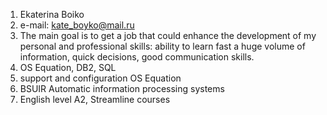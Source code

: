 1. Ekaterina Boiko
2. e-mail: kate_boyko@mail.ru 
3. The main goal is to get a job that could enhance the development of my personal and professional skills: ability to learn fast a huge volume of information, quick decisions, good communication skills.
4. OS Equation, DB2, SQL
5. support and configuration OS Equation
6. BSUIR Automatic information processing systems
7. English level A2, Streamline courses 